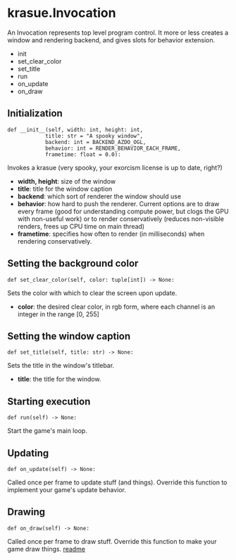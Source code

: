 # krasue.Invocation
An Invocation represents top level program control. It more or less creates a window and rendering backend, and gives slots for behavior extension.

* init
* set_clear_color
* set_title
* run
* on_update
* on_draw

## Initialization
```
def __init__(self, width: int, height: int, 
            title: str = "A spooky window",
            backend: int = BACKEND_AZDO_OGL,
            behavior: int = RENDER_BEHAVIOR_EACH_FRAME,
            frametime: float = 0.0):
```
Invokes a krasue (very spooky, your exorcism license is up to date, right?)

* **width, height**: size of the window
* **title**: title for the window caption
* **backend**: which sort of renderer the window should use
* **behavior**: how hard to push the renderer. Current options are to draw every frame (good for understanding compute power, but clogs the GPU with non-useful work) or to render conservatively (reduces non-visible renders, frees up CPU time on main thread)
* **frametime**: specifies how often to render (in milliseconds) when rendering conservatively.

## Setting the background color
```
def set_clear_color(self, color: tuple[int]) -> None:
```
Sets the color with which to clear the screen upon update.

* **color**: the desired clear color, in rgb form, where each channel is an integer in the range [0, 255]

## Setting the window caption
```
def set_title(self, title: str) -> None:
```
Sets the title in the window's titlebar.

* **title**: the title for the window.

## Starting execution
```
def run(self) -> None:
```
Start the game's main loop.

## Updating
```
def on_update(self) -> None:
```
Called once per frame to update stuff (and things). Override this function to implement your game's update behavior.

## Drawing
```
def on_draw(self) -> None:
```
Called once per frame to draw stuff. Override this function to make your game draw things.
[readme](../../readme.md)